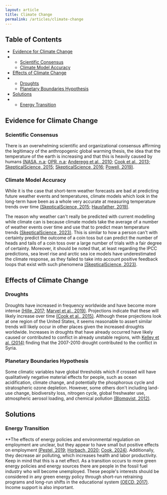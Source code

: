 ```yaml
---
layout: article
title: Climate Change
permalink: /articles/climate-change
---
```


<div markdown="1">

## Table of Contents
- [Evidence for Climate Change](#evidence-for-climate-change)
- - [Scientific Consensus](#scientific-consensus)
  - [Climate Model Accuracy](#climate-model-accuracy)
- [Effects of Climate Change](#effects-of-climate-change)
- - [Droughts](#droughts)
  - [Planetary Boundaries Hypothesis](#planetary-boundaries-hypothesis)
- [Solutions](#solutions)
- - [Energy Transition](energy-transition)

## Evidence for Climate Change

### Scientific Consensus

There is an overwhelming scientific and organizational consensus affirming the legitimacy of the anthropogenic global warming thesis, the idea that the temperature of the earth is increasing and that this is heavily caused by humans [(NASA, n.a;](https://climate.nasa.gov/scientific-consensus/) [OPR, n.a;](http://www.opr.ca.gov/facts/list-of-scientific-organizations.html) [Anderegg et al., 2010;](https://www.pnas.org/content/107/27/12107.abstract) [Cook et al., 2013;](https://iopscience.iop.org/article/10.1088/1748-9326/8/2/024024/meta) [SkepticalScience, 2015;](https://skepticalscience.com/Hulme-IPCC-consensus.htm) [SkepticalScience, 2016;](https://skepticalscience.com/97-percent-consensus-robust.htm) [Powell, 2019)](https://journals.sagepub.com/doi/10.1177/0270467619886266).

### Climate Model Accuracy

While it is the case that short-term weather forecasts are bad at predicting future weather events and temperatures, climate models which look in the long-term have been as a whole very accurate at measuring temperature trends over time [(SkepticalScience, 2015;](https://skepticalscience.com/ipcc-global-warming-projections.htm) [Hausfather, 2019)](https://agupubs.onlinelibrary.wiley.com/doi/full/10.1029/2019GL085378).

The reason why weather can't really be predicted with current modelling while climate can is because climate models take the average of a number of weather events over time and use that to predict mean temperature trends [(SkepticalScience, 2023)](https://skepticalscience.com/climate-models.htm). This is similar to how a person can't with certainty predict the outcome of a coin toss but can predict the number of heads and tails of a coin toss over a large number of trials with a fair degree of certainty. Moreover, it should be noted that, at least regarding the IPCC predictions, sea level rise and arctic sea ice models have underestimated the climate response, as they failed to take into account positive feedback loops that exist with such phenomena [(SkepticalScience, 2023)](https://skepticalscience.com/climate-models.htm).

## Effects of Climate Change

### Droughts

Droughts have increased in frequency worldwide and have become more intense [(Hille, 2017;](https://www.nasa.gov/feature/goddard/2016/nasa-finds-drought-in-eastern-mediterranean-worst-of-past-900-years) [Marvel et al., 2019)](https://www.nature.com/articles/s41586-019-1149-8). Projections indicate that these will likely increase over time [(Cook et al., 2015)](https://www.science.org/doi/pdf/10.1126/sciadv.1400082). Although these projections look at one region of the United States, it seems reasonable to assert similar trends will likely occur in other places given the increased droughts worldwide. Increases in droughts that have already occurred have likely caused or contributed to conflict in already unstable regions, with [Kelley et al. (2014)](https://www.pnas.org/content/112/11/3241) finding that the 2007-2010 drought contributed to the conflict in Syria.

### Planetary Boundaries Hypothesis

Some climatic variables have global thresholds which if crossed will have qualitatively negative material effects for people, such as ocean acidification, climate change, and potentially the phosphorous cycle and stratospheric ozone depletion. However, some others don't including land-use change, biodiversity loss, nitrogen cycle, global freshwater use, atmospheric aerosol loading, and chemical pollution [(Blomqvist, 2012)](https://www.researchgate.net/publication/276278487_The_Planetary_Boundaries_Hypothesis_A_Review_of_the_Evidence).

## Solutions

### Energy Transition

**The effects of energy policies and environmental regulation on employment are unclear, but they appear to have small but positive effects on employment [(Pestel, 2019;](https://wol.iza.org/articles/employment-effects-of-green-energy-policies) [Horbach, 2020;](https://wol.iza.org/articles/impacts-of-regulation-on-eco-innovation-and-job-creation) [Cook, 2024)](https://skepticalscience.com/renewable-energy-investment-kills-jobs.htm). Additionally, they decrease air polluting, which increases health and labor productivity. Keep in mind that this is a net effect. As a transition occurs to more green energy policies and energy sources there are people in the fossil fuel industry who will become unemployed. These people's interests should be considered in any green energy policy through short-run retraining programs and long-run shifts in the educational system [(OECD, 2017)](https://www.oecd.org/environment/Employment-Implications-of-Green-Growth-OECD-Report-G7-Environment-Ministers.pdf). Income support is also important.

</div>

